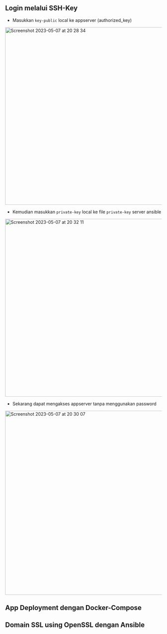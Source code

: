 ## Login melalui SSH-Key
- Masukkan `key-public` local ke appserver (authorized_key)
<img width="570" alt="Screenshot 2023-05-07 at 20 28 34" src="https://user-images.githubusercontent.com/102456153/236693238-fb6a6b3f-6e74-4909-8cbd-15730e23122c.png">

- Kemudian masukkan `private-key` local ke file `private-key` server ansible
<img width="571" alt="Screenshot 2023-05-07 at 20 32 11" src="https://user-images.githubusercontent.com/102456153/236693239-89b45fda-7b70-464b-b700-5792622b5685.png">

- Sekarang dapat mengakses appserver tanpa menggunakan password
<img width="591" alt="Screenshot 2023-05-07 at 20 30 07" src="https://user-images.githubusercontent.com/102456153/236693244-eed36cb7-d190-4d0e-911c-3b64d6d56019.png">

## App Deployment dengan Docker-Compose

## Domain SSL using OpenSSL dengan Ansible
